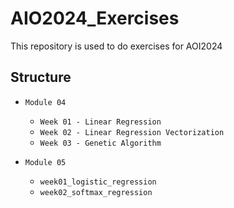 # AIO2024_Exercises
This repository is used to do exercises for AOI2024

## Structure
- `Module 04`
  - `Week 01 - Linear Regression`
  - `Week 02 - Linear Regression Vectorization`
  - `Week 03 - Genetic Algorithm`

- `Module 05`
  - `week01_logistic_regression`
  - `week02_softmax_regression`
